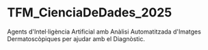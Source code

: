 # TFM_CienciaDeDades_2025
Agents d'Intel·ligència Artificial amb Anàlisi Automatitzada d'Imatges Dermatoscòpiques per ajudar amb el Diagnòstic.
